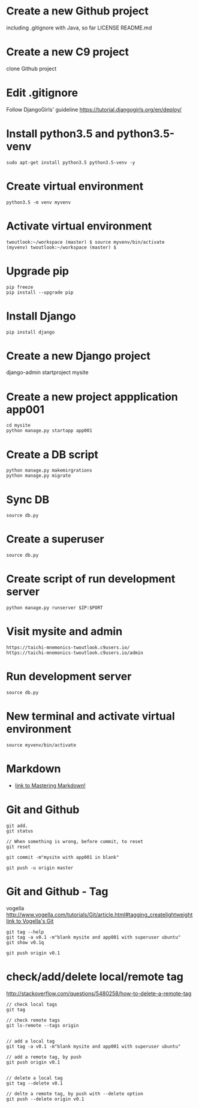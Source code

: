 
# Create a new Github project
  including .gitignore with Java, so far
  LICENSE
  README.md

# Create a new C9 project
  clone Github project
  
# Edit .gitignore
  Follow DjangoGirls' guideline
  https://tutorial.djangogirls.org/en/deploy/
 
# Install python3.5 and python3.5-venv
    sudo apt-get install python3.5 python3.5-venv -y

# Create virtual environment
    python3.5 -m venv myvenv

# Activate virtual environment
    twoutlook:~/workspace (master) $ source myvenv/bin/activate
    (myvenv) twoutlook:~/workspace (master) $ 
    
# Upgrade pip
    pip freeze
    pip install --upgrade pip
    
# Install Django
    pip install django
    
 
# Create a new Django project    
   django-admin startproject mysite 
    
# Create a new project appplication app001
    cd mysite   
    python manage.py startapp app001
    
# Create a DB script
    python manage.py makemirgrations
    python manage.py migrate
    
# Sync DB
    source db.py
    
# Create a superuser
    source db.py
    
# Create script of run development server
    python manage.py runserver $IP:$PORT
    
# Visit mysite and admin    
    https://taichi-mnemonics-twoutlook.c9users.io/    
    https://taichi-mnemonics-twoutlook.c9users.io/admin  
    
    
# Run development server
    source db.py
    
# New terminal and activate virtual environment
    source myvenv/bin/activate

# Markdown
- [link to Mastering Markdown!](https://guides.github.com/features/mastering-markdown/)


# Git and Github
    git add.
    git status
    
    // When something is wrong, before commit, to reset
    git reset
    
    git commit -m"mysite with app001 in blank"
    
    git push -u origin master
    
# Git and Github - Tag
vogella http://www.vogella.com/tutorials/Git/article.html#tagging_createlightweight    
[link to Vogella's Git](http://www.vogella.com/tutorials/Git/article.html#tagging_createlightweight)

    git tag --help
    git tag -a v0.1 -m"blank mysite and app001 with superuser ubuntu"
    git show v0.1q
    
    git push origin v0.1

# check/add/delete local/remote tag
http://stackoverflow.com/questions/5480258/how-to-delete-a-remote-tag
    
    // check local tags
    git tag
    
    // check remote tags
    git ls-remote --tags origin
    
    
    // add a local tag
    git tag -a v0.1 -m"blank mysite and app001 with superuser ubuntu"
    
    // add a remote tag, by push
    git push origin v0.1 
    
    
    // delete a local tag
    git tag --delete v0.1

    // delte a remote tag, by push with --delete option
    git push --delete origin v0.1
    
    
    
    
    
    



    